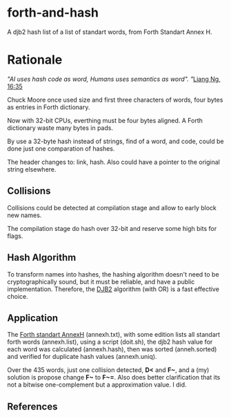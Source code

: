 # forth-and-hash

A djb2 hash list of a list of standart words, from Forth Standart Annex H.

# Rationale

_"AI uses hash code as word, Humans uses semantics as word". "_[Liang Ng, 16:35](https://www.youtube.com/watch?v=sSlM3Mr_9sI)

Chuck Moore once used size and first three characters of words, four bytes as entries in Forth dictionary. 

Now with 32-bit CPUs, everthing must be four bytes aligned. A Forth dictionary waste many bytes in pads. 

By use a 32-byte hash instead of strings, find of a word, and code, could be done just one comparation of hashes.

The header changes to: link, hash. Also could have a pointer to the original string elsewhere.

## Collisions

Collisions could be detected at compilation stage and allow to early block new names.

The compilation stage do hash over 32-bit and reserve some high bits for flags.

## Hash Algorithm

To transform names into hashes, the hashing algorithm doesn't need to be cryptographically sound, but it must be reliable, and have a public implementation. Therefore, the [DJB2](https://theartincode.stanis.me/008-djb2/) algorithm (with OR) is a fast effective choice.

## Application

The [Forth standart AnnexH](https://forth-standard.org/standard/alpha) (annexh.txt), with some edition lists all standart forth words (annexh.list), using a script (doit.sh), the djb2 hash value for each word was calculated (annexh.hash), then was sorted (anneh.sorted) and verified for duplicate hash values (annexh.uniq).

Over the 435 words, just one collision detected, **D<** and **F~**, and a (my) solution is propose change **F~** to **F~=**. Also does better clarification that its not a bitwise one-complement but a approximation value. I did.

## References

